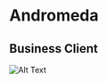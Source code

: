 # Andromeda

## Business Client
![Alt Text](https://c.tenor.com/XHZnTUUa7H8AAAAd/expanse-asteroid.gif)
